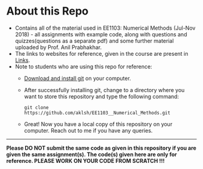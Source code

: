 # About this Repo

  * Contains all of the material used in EE1103: Numerical Methods (Jul-Nov 2018) - all assignments with example code, along with questions and quizzes(questions as a separate pdf) and some further material uploaded by Prof. Anil Prabhakhar.
  * The links to websites for reference, given in the course are present in [Links](https://github.com/aklsh/EE1103/blob/master/Links.md).
  * Note to students who are using this repo for reference:
    * [Download and install git](https://git-scm.com/downloads) on your computer.
    
    * After successfully installing git, change to a directory where you want to store this repository and type the following command:
        ~~~  
        git clone https://github.com/aklsh/EE1103__Numerical_Methods.git
        ~~~
    * Great! Now you have a local copy of this repository on your computer. Reach out to me if you have any queries.
 
 ---  
   <b> Please DO NOT submit the same code as given in this repository if you are given the same assignment(s). The code(s) given here are only for reference. PLEASE WORK ON YOUR CODE FROM SCRATCH !!! </b>

